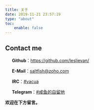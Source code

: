 ```yaml
---
title: 关于
date: 2019-11-21 23:57:19
type: "about"
toc: 
    enable: false
---
```



## Contact me

<span style="width: 22px; display:inline-block;"><i class="fab fa-github" aria-hidden="true"></i></span>**Github**：<https://github.com/leslievan/>

<span style="width: 22px; display:inline-block;"><i class="far fa-envelope" aria-hidden="true"></i></span>**E-Mail**：[saltfish@zoho.com](mailto:saltfish@zoho.com)

<span style="width: 22px; display:inline-block;"><i class="far fa-comments" aria-hidden="true"></i></span>**IRC**：[#vacua](https://webchat.freenode.net/?channels=%23vacua)

<span style="width: 22px; display:inline-block;"><i class="fab fa-telegram-plane"></i></span>**Telegram**：[#咸鱼的自留地](https://t.me/flixfish_main)

**欢迎在下方留言。**